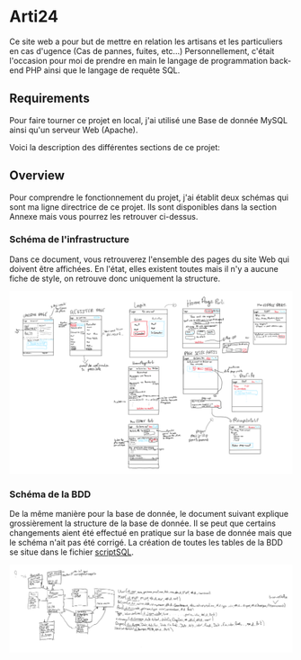 # Arti24

Ce site web a pour but de mettre en relation les artisans et les particuliers en cas d'ugence (Cas de pannes, fuites, etc...)
Personnellement, c'était l'occasion pour moi de prendre en main le langage de programmation back-end PHP ainsi que le langage de requête SQL.

## Requirements
Pour faire tourner ce projet en local, j'ai utilisé une Base de donnée MySQL ainsi qu'un serveur Web (Apache).

Voici la description des différentes sections de ce projet:

## Overview
Pour comprendre le fonctionnement du projet, j'ai établit deux schémas qui sont ma ligne directrice de ce projet. Ils sont disponibles dans la section Annexe mais vous pourrez les retrouver ci-dessus.

### Schéma de l'infrastructure 
Dans ce document, vous retrouverez l'ensemble des pages du site Web qui doivent être affichées. En l'état, elles existent toutes mais il n'y a aucune fiche de style, on retrouve donc uniquement la structure.

![Overview](Annexe/Projet_Arti24.png "Structure du projet")

### Schéma de la BDD
De la même manière pour la base de donnée, le document suivant explique grossièrement la structure de la base de donnée. Il se peut que certains changements aient été effectué en pratique sur la base de donnée mais que le schéma n'ait pas été corrigé. La création de toutes les tables de la BDD se situe dans le fichier [scriptSQL](ScriptSQL/createTable2.sql).

![Overview](Annexe/Bases_De_donnees_Arti24.png "Structure de la BDD")

##

##

##

